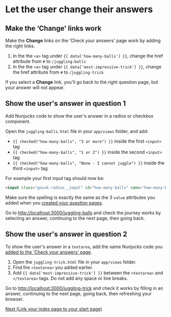 # Let the user change their answers

## Make the ‘Change' links work

Make the **Change** links on the ‘Check your answers' page work by adding the right links.

1. In the the `<a>` tag under `{{ data['how-many-balls'] }}`, change the href attribute from `#` to `/juggling-balls`
2. In the the `<a>` tag under `{{ data['most-impressive-trick'] }}`, change the href attribute from `#` to `/juggling-trick`

If you select a **Change** link, you'll go back to the right question page, but your answer will not appear.

## Show the user's answer in question 1

Add Nunjucks code to show the user's answer in a radios or checkbox component.

Open the `juggling-balls.html` file in your `app/views` folder, and add:

- `{{ checked("how-many-balls", "3 or more") }}` inside the first `<input>` tag
- `{{ checked("how-many-balls", "1 or 2") }}` inside the second `<input>` tag
- `{{ checked("how-many-balls", "None - I cannot juggle") }}` inside the third `<input>` tag

For example your first input tag should now be:

```html
<input class="govuk-radios__input" id="how-many-balls" name="how-many-balls" type="radio" value="3 or more" {{ checked("how-many-balls", "3 or more") }} >
```

Make sure the spelling is exactly the same as the 3 `value` attributes you added when you [created your question pages](create-pages).

Go to [http://localhost:3000/juggling-balls](http://localhost:3000/juggling-balls) and check the journey works by selecting an answer, continuing to the next page, then going back.

## Show the user's answer in question 2

To show the user's answer in a `textarea`, add the same Nunjucks code you [added to the 'Check your answers' page](show-users-answers#showing-data).

1. Open the `juggling-trick.html` file in your `app/views` folder.
2. Find the `<textarea>` you added earlier.
3. Add `{{ data['most-impressive-trick'] }}` between the `<textarea>` and `</textarea>` tags. Do not add any space or line breaks.

Go to [http://localhost:3000/juggling-trick](http://localhost:3000/juggling-trick) and check it works by filling in an answer, continuing to the next page, going back, then refreshing your browser.

[Next (Link your index page to your start page)](link-index-page-start-page)

